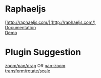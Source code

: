 Raphaeljs
===

[http://raphaeljs.com/](http://raphaeljs.com/)<br/>
[Documentation](http://raphaeljs.com/reference.html)<br/>
[Demo]([DEMO](http://huei90.github.io/F2E-Knowledge-Database-by-Huei/svg-example/index.html))

Plugin Suggestion
===

[zoom/pan/drag](https://github.com/andrewseddon/raphael-zpd) OR [pan-zoom](https://github.com/escobar5/raphael-pan-zoom) <br/>
[transform/rotate/scale](https://github.com/ElbertF/Raphael.FreeTransform)<br/>
